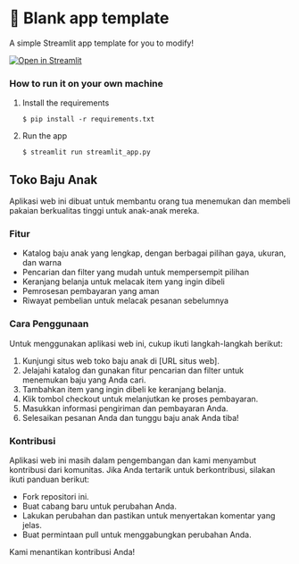 # 🎈 Blank app template

A simple Streamlit app template for you to modify!

[![Open in Streamlit](https://static.streamlit.io/badges/streamlit_badge_black_white.svg)](https://blank-app-template.streamlit.app/)

### How to run it on your own machine

1. Install the requirements

   ```
   $ pip install -r requirements.txt
   ```

2. Run the app

   ```
   $ streamlit run streamlit_app.py
   ```

   
## Toko Baju Anak

Aplikasi web ini dibuat untuk membantu orang tua menemukan dan membeli pakaian berkualitas tinggi untuk anak-anak mereka.

### Fitur

* Katalog baju anak yang lengkap, dengan berbagai pilihan gaya, ukuran, dan warna
* Pencarian dan filter yang mudah untuk mempersempit pilihan
* Keranjang belanja untuk melacak item yang ingin dibeli
* Pemrosesan pembayaran yang aman
* Riwayat pembelian untuk melacak pesanan sebelumnya

### Cara Penggunaan

Untuk menggunakan aplikasi web ini, cukup ikuti langkah-langkah berikut:

1. Kunjungi situs web toko baju anak di [URL situs web].
2. Jelajahi katalog dan gunakan fitur pencarian dan filter untuk menemukan baju yang Anda cari.
3. Tambahkan item yang ingin dibeli ke keranjang belanja.
4. Klik tombol checkout untuk melanjutkan ke proses pembayaran.
5. Masukkan informasi pengiriman dan pembayaran Anda.
6. Selesaikan pesanan Anda dan tunggu baju anak Anda tiba!

### Kontribusi

Aplikasi web ini masih dalam pengembangan dan kami menyambut kontribusi dari komunitas. Jika Anda tertarik untuk berkontribusi, silakan ikuti panduan berikut:

* Fork repositori ini.
* Buat cabang baru untuk perubahan Anda.
* Lakukan perubahan dan pastikan untuk menyertakan komentar yang jelas.
* Buat permintaan pull untuk menggabungkan perubahan Anda.

Kami menantikan kontribusi Anda!
